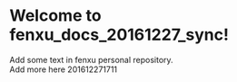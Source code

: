 # Welcome to fenxu_docs_20161227_sync!
Add some text in fenxu personal repository.  
Add more here 201612271711
